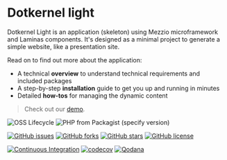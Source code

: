 # Dotkernel light

Dotkernel Light is an application (skeleton) using Mezzio microframework and Laminas components.
It's designed as a minimal project to generate a simple website, like a presentation site.

Read on to find out more about the application:

- A technical **overview** to understand technical requirements and included packages
- A step-by-step **installation** guide to get you up and running in minutes
- Detailed **how-tos** for managing the dynamic content

> Check out our [demo](https://light.dotkernel.net/).

![OSS Lifecycle](https://img.shields.io/osslifecycle/dotkernel/light)
![PHP from Packagist (specify version)](https://img.shields.io/packagist/php-v/dotkernel/light/1.0.0)

[![GitHub issues](https://img.shields.io/github/issues/dotkernel/light)](https://github.com/dotkernel/light/issues)
[![GitHub forks](https://img.shields.io/github/forks/dotkernel/light)](https://github.com/dotkernel/light/network)
[![GitHub stars](https://img.shields.io/github/stars/dotkernel/light)](https://github.com/dotkernel/light/stargazers)
[![GitHub license](https://img.shields.io/github/license/dotkernel/light)](https://github.com/dotkernel/light/blob/1.0/LICENSE)

[![Continuous Integration](https://github.com/dotkernel/light/actions/workflows/continuous-integration.yml/badge.svg?branch=1.0)](https://github.com/dotkernel/light/actions/workflows/continuous-integration.yml)
[![codecov](https://codecov.io/gh/dotkernel/light/graph/badge.svg?token=UpVJ5ELvfZ)](https://codecov.io/gh/dotkernel/light)
[![Qodana](https://github.com/dotkernel/light/actions/workflows/qodana_code_quality.yml/badge.svg)](https://github.com/dotkernel/light/actions/workflows/qodana_code_quality.yml)
